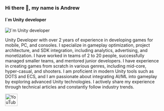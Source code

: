 ### Hi there 👋, my name is Andrew
#### I`m Unity developer
![I`m Unity developer](https://camo.githubusercontent.com/e82f50ed7414fff73ff780ec407b3fce53af4cafd97d56a340c051426b90e6ca/68747470733a2f2f6d65646961302e67697068792e636f6d2f6d656469612f78554f78655a5563385546774d6748324d4d2f323030772e6769663f6369643d3663303962393532316773776874737a6771687a736e6965786c613668723271736972777538387064713362756c66712665703d76315f676966735f736561726368267269643d323030772e6769662663743d67)

Unity Developer with over 2 years of experience in developing games for mobile, PC, and consoles. I specialize in gameplay optimization, project architecture, and SDK integration, including analytics, advertising, and monetization. I have worked in teams of 2 to 20 people, successfully managed smaller teams, and mentored junior developers. 
I have experience in creating games from scratch in various genres, including mid-core, hyper-casual, and shooters. I am proficient in modern Unity tools such as DOTS and ECS, and I am passionate about integrating AI/ML into gameplay by exploring advanced Unity technologies. I actively share my experience through technical articles and constantly follow industry trends.



[<img src='https://cdn.jsdelivr.net/npm/simple-icons@3.0.1/icons/youtube.svg' alt='YouTube' height='40'>](https://www.youtube.com/channel/@azenUNITY)  
